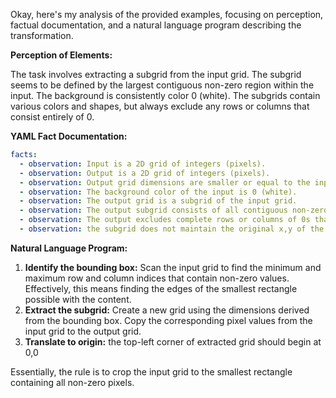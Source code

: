 Okay, here's my analysis of the provided examples, focusing on perception, factual documentation, and a natural language program describing the transformation.

**Perception of Elements:**

The task involves extracting a subgrid from the input grid. The subgrid seems to be defined by the largest contiguous non-zero region within the input. The background is consistently color 0 (white). The subgrids contain various colors and shapes, but always exclude any rows or columns that consist entirely of 0.

**YAML Fact Documentation:**


```yaml
facts:
  - observation: Input is a 2D grid of integers (pixels).
  - observation: Output is a 2D grid of integers (pixels).
  - observation: Output grid dimensions are smaller or equal to the input grid dimensions.
  - observation: The background color of the input is 0 (white).
  - observation: The output grid is a subgrid of the input grid.
  - observation: The output subgrid consists of all contiguous non-zero values.
  - observation: The output excludes complete rows or columns of 0s that form a border around the object
  - observation: the subgrid does not maintain the original x,y of the input - i.e. it is translated to 0,0
```


**Natural Language Program:**

1.  **Identify the bounding box:** Scan the input grid to find the minimum and maximum row and column indices that contain non-zero values. Effectively, this means finding the edges of the smallest rectangle possible with the content.
2.  **Extract the subgrid:** Create a new grid using the dimensions derived from the bounding box. Copy the corresponding pixel values from the input grid to the output grid.
3. **Translate to origin:** the top-left corner of extracted grid should begin at 0,0

Essentially, the rule is to crop the input grid to the smallest rectangle containing all non-zero pixels.
